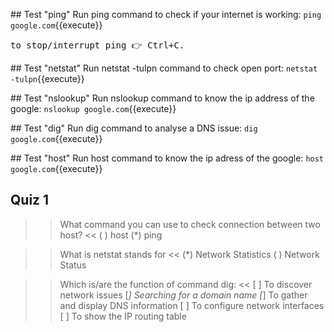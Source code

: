 ## Test "ping"
Run ping command to check if your internet is working:
`ping google.com`{{execute}}
<pre>to stop/interrupt ping 👉 Ctrl+C. </pre>

## Test "netstat"
Run netstat -tulpn command to check open port:
`netstat -tulpn`{{execute}}

## Test "nslookup"
Run nslookup command to know the ip address of the google:
`nslookup google.com`{{execute}}

## Test "dig"
Run dig command to analyse a DNS issue:
`dig google.com`{{execute}}

## Test "host"
Run host command to know the ip adress of the google:
`host google.com`{{execute}}

## Quiz 1
>>What command you can use to check connection between two host? <<
( ) host
(*) ping

>>What is netstat stands for <<
(*) Network Statistics
( ) Network Status

>>Which is/are the function of command dig: <<
[ ] To discover network issues
[*] Searching for a domain name
[*] To gather and display DNS information 
[ ] To configure network interfaces
[ ] To show the IP routing table
